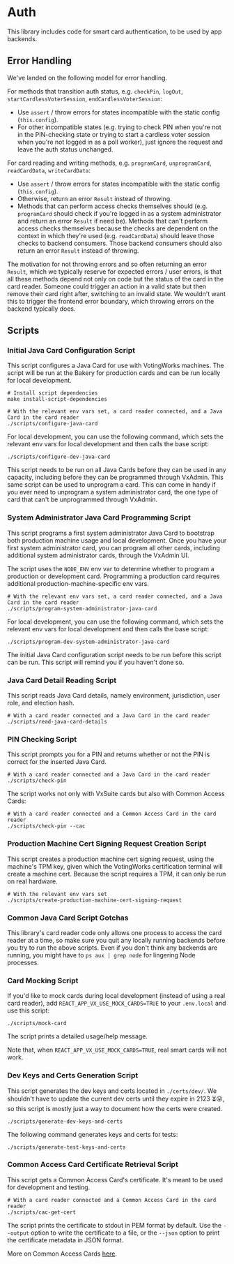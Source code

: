 # Auth

This library includes code for smart card authentication, to be used by app
backends.

## Error Handling

We've landed on the following model for error handling.

For methods that transition auth status, e.g. `checkPin`, `logOut`,
`startCardlessVoterSession`, `endCardlessVoterSession`:

- Use `assert` / throw errors for states incompatible with the static config
  (`this.config`).
- For other incompatible states (e.g. trying to check PIN when you're not in the
  PIN-checking state or trying to start a cardless voter session when you're not
  logged in as a poll worker), just ignore the request and leave the auth status
  unchanged.

For card reading and writing methods, e.g. `programCard`, `unprogramCard`,
`readCardData`, `writeCardData`:

- Use `assert` / throw errors for states incompatible with the static config
  (`this.config`).
- Otherwise, return an error `Result` instead of throwing.
- Methods that can perform access checks themselves should (e.g. `programCard`
  should check if you're logged in as a system administrator and return an error
  `Result` if need be). Methods that can't perform access checks themselves
  because the checks are dependent on the context in which they're used (e.g.
  `readCardData`) should leave those checks to backend consumers. Those backend
  consumers should also return an error `Result` instead of throwing.

The motivation for not throwing errors and so often returning an error `Result`,
which we typically reserve for expected errors / user errors, is that all these
methods depend not only on code but the status of the card in the card reader.
Someone could trigger an action in a valid state but then remove their card
right after, switching to an invalid state. We wouldn't want this to trigger the
frontend error boundary, which throwing errors on the backend typically does.

## Scripts

### Initial Java Card Configuration Script

This script configures a Java Card for use with VotingWorks machines. The script
will be run at the Bakery for production cards and can be run locally for local
development.

```
# Install script dependencies
make install-script-dependencies

# With the relevant env vars set, a card reader connected, and a Java Card in the card reader
./scripts/configure-java-card
```

For local development, you can use the following command, which sets the
relevant env vars for local development and then calls the base script:

```
./scripts/configure-dev-java-card
```

This script needs to be run on all Java Cards before they can be used in any
capacity, including before they can be programmed through VxAdmin. This same
script can be used to unprogram a card. This can come in handy if you ever need
to unprogram a system administrator card, the one type of card that can't be
unprogrammed through VxAdmin.

### System Administrator Java Card Programming Script

This script programs a first system administrator Java Card to bootstrap both
production machine usage and local development. Once you have your first system
administrator card, you can program all other cards, including additional system
administrator cards, through the VxAdmin UI.

The script uses the `NODE_ENV` env var to determine whether to program a
production or development card. Programming a production card requires
additional production-machine-specific env vars.

```
# With the relevant env vars set, a card reader connected, and a Java Card in the card reader
./scripts/program-system-administrator-java-card
```

For local development, you can use the following command, which sets the
relevant env vars for local development and then calls the base script:

```
./scripts/program-dev-system-administrator-java-card
```

The initial Java Card configuration script needs to be run before this script
can be run. This script will remind you if you haven't done so.

### Java Card Detail Reading Script

This script reads Java Card details, namely environment, jurisdiction, user
role, and election hash.

```
# With a card reader connected and a Java Card in the card reader
./scripts/read-java-card-details
```

### PIN Checking Script

This script prompts you for a PIN and returns whether or not the PIN is correct
for the inserted Java Card.

```
# With a card reader connected and a Java Card in the card reader
./scripts/check-pin
```

The script works not only with VxSuite cards but also with Common Access Cards:

```
# With a card reader connected and a Common Access Card in the card reader
./scripts/check-pin --cac
```

### Production Machine Cert Signing Request Creation Script

This script creates a production machine cert signing request, using the
machine's TPM key, given which the VotingWorks certification terminal will
create a machine cert. Because the script requires a TPM, it can only be run on
real hardware.

```
# With the relevant env vars set
./scripts/create-production-machine-cert-signing-request
```

### Common Java Card Script Gotchas

This library's card reader code only allows one process to access the card
reader at a time, so make sure you quit any locally running backends before you
try to run the above scripts. Even if you don't think any backends are running,
you might have to `ps aux | grep node` for lingering Node processes.

### Card Mocking Script

If you'd like to mock cards during local development (instead of using a real
card reader), add `REACT_APP_VX_USE_MOCK_CARDS=TRUE` to your `.env.local` and
use this script:

```
./scripts/mock-card
```

The script prints a detailed usage/help message.

Note that, when `REACT_APP_VX_USE_MOCK_CARDS=TRUE`, real smart cards will not
work.

### Dev Keys and Certs Generation Script

This script generates the dev keys and certs located in `./certs/dev/`. We
shouldn't have to update the current dev certs until they expire in 2123 ⏳😝,
so this script is mostly just a way to document how the certs were created.

```
./scripts/generate-dev-keys-and-certs
```

The following command generates keys and certs for tests:

```
./scripts/generate-test-keys-and-certs
```

### Common Access Card Certificate Retrieval Script

This script gets a Common Access Card's certificate. It's meant to be used for
development and testing.

```
# With a card reader connected and a Common Access Card in the card reader
./scripts/cac-get-cert
```

The script prints the certificate to stdout in PEM format by default. Use the
`--output` option to write the certificate to a file, or the `--json` option to
print the certificate metadata in JSON format.

More on Common Access Cards [here](./src/cac/README.md).
